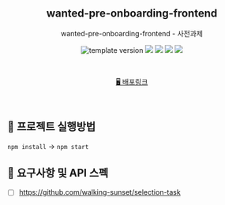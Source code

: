 
<br/>
<p align="middle">
  
</p>
<h2 align="middle">wanted-pre-onboarding-frontend
</h2>
<p align="middle">wanted-pre-onboarding-frontend - 사전과제 <br/>

</p>
<p align="middle">
  <img src="https://img.shields.io/badge/version-1.0.0-blue?style=flat-square" alt="template version"/>
  <img src="https://img.shields.io/badge/language-html-red.svg?style=flat-square"/>
  <img src="https://img.shields.io/badge/language-css-blue.svg?style=flat-square"/>
  <img src="https://img.shields.io/badge/language-js-yellow.svg?style=flat-square"/>
  <img src="https://img.shields.io/badge/framework-react-blue"/>
  
</p>

<br/>


<p align="middle">
  <a href="https://hanbitguri.github.io/wanted-pre-onboarding-frontend/">🖥️ 배포링크</a>
</p>

<br/>

## 🎯 프로젝트 실행방법

`npm install` -> `npm start`


## 🎯 요구사항 및 API 스펙

- [ ] https://github.com/walking-sunset/selection-task
